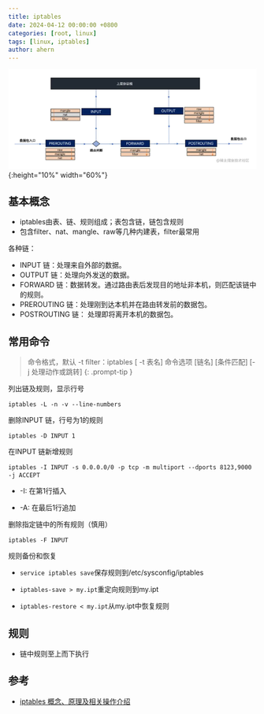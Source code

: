 ```yaml
---
title: iptables
date: 2024-04-12 00:00:00 +0800
categories: [root, linux]
tags: [linux, iptables]
author: ahern
---
```


![img.png](./assets/images/img_5.png){:height="10%" width="60%"}

## 基本概念

- iptables由表、链、规则组成；表包含链，链包含规则
- 包含filter、nat、mangle、raw等几种内建表，filter最常用

各种链：

- INPUT 链：处理来自外部的数据。
- OUTPUT 链：处理向外发送的数据。
- FORWARD 链：数据转发。通过路由表后发现目的地址非本机，则匹配该链中的规则。
- PREROUTING 链：处理刚到达本机并在路由转发前的数据包。
- POSTROUTING 链： 处理即将离开本机的数据包。

## 常用命令

> 命令格式，默认 -t filter：iptables [ -t 表名] 命令选项 [链名] [条件匹配] [-j 处理动作或跳转]
> {: .prompt-tip }



列出链及规则，显示行号

```
iptables -L -n -v --line-numbers
```



删除INPUT 链，行号为1的规则

```
iptables -D INPUT 1
```



在INPUT 链新增规则

```
iptables -I INPUT -s 0.0.0.0/0 -p tcp -m multiport --dports 8123,9000 -j ACCEPT
```

- -I: 在第1行插入

- -A: 在最后1行追加



删除指定链中的所有规则（慎用）

```
iptables -F INPUT
```



规则备份和恢复

- `service iptables save`保存规则到/etc/sysconfig/iptables

- `iptables-save > my.ipt`重定向规则到my.ipt

- `iptables-restore < my.ipt`从my.ipt中恢复规则



## 规则

- 链中规则至上而下执行

## 参考
- [iptables 概念、原理及相关操作介绍](https://juejin.cn/post/7135399062588620813#heading-5)
